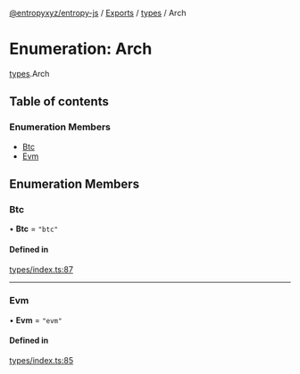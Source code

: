 [@entropyxyz/entropy-js](../README.md) / [Exports](../modules.md) / [types](../modules/types.md) / Arch

# Enumeration: Arch

[types](../modules/types.md).Arch

## Table of contents

### Enumeration Members

- [Btc](types.Arch.md#btc)
- [Evm](types.Arch.md#evm)

## Enumeration Members

### Btc

• **Btc** = ``"btc"``

#### Defined in

[types/index.ts:87](https://github.com/entropyxyz/entropy-js/blob/a7aaa0c/src/types/index.ts#L87)

___

### Evm

• **Evm** = ``"evm"``

#### Defined in

[types/index.ts:85](https://github.com/entropyxyz/entropy-js/blob/a7aaa0c/src/types/index.ts#L85)
